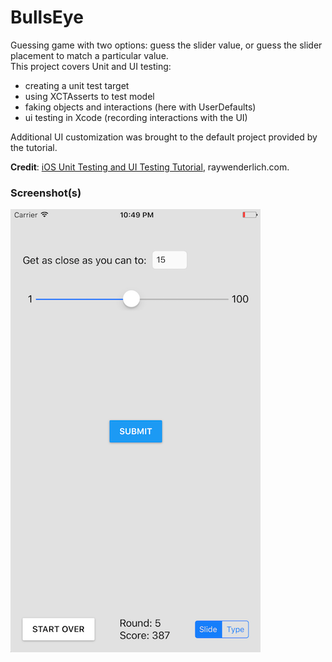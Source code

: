 # BullsEye
Guessing game with two options: guess the slider value, or guess the slider placement to match a particular value.  
This project covers Unit and UI testing:
- creating a unit test target
- using XCTAsserts to test model
- faking objects and interactions (here with UserDefaults)
- ui testing in Xcode (recording interactions with the UI)

Additional UI customization was brought to the default project provided by the tutorial.

**Credit**: [iOS Unit Testing and UI Testing Tutorial](https://www.raywenderlich.com/150073/ios-unit-testing-and-ui-testing-tutorial), raywenderlich.com.  

### Screenshot(s)
![BullsEye Screenshot](/BullsEye_screenshot.png)

